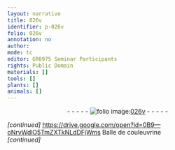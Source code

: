 ```yaml
---
layout: narrative
title: 026v
identifier: p-026v
folio: 026v
annotation: no
author:
mode: tc
editor: GR8975 Seminar Participants
rights: Public Domain
materials: []
tools: []
plants: []
animals: []
---
```


<div class="folio" align="center">- - - - - <a href="http://gallica.bnf.fr/ark:/12148/btv1b10500001g/f58.item" target="_blank"><img src="https://cu-mkp.github.io/2017-workshop-edition/assets/photo-icon.png" alt="folio image: " style="display:inline-block; margin-bottom:-3px;"/>026v</a> - - - - - </div>  
 
*[continued]*
    https://drive.google.com/open?id=0B9—oNrvWdlO5TmZXTkNLdDFjWms Balle de couleuvrine  
*[continued]*
 
